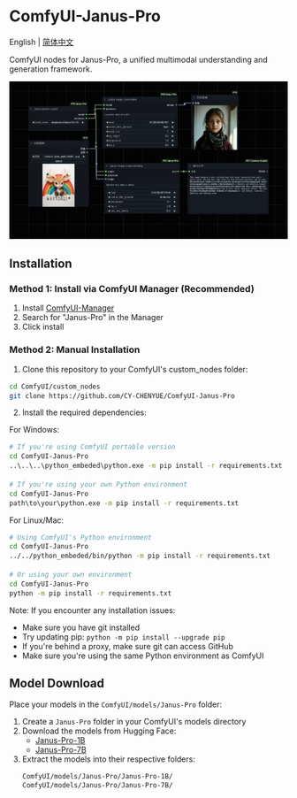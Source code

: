 # ComfyUI-Janus-Pro

English | [简体中文](README.md)

ComfyUI nodes for Janus-Pro, a unified multimodal understanding and generation framework.

![alt text](<workflow/ComfyUI Janus-Pro-workflow.png>)

## Installation

### Method 1: Install via ComfyUI Manager (Recommended)
1. Install [ComfyUI-Manager](https://github.com/ltdrdata/ComfyUI-Manager)
2. Search for "Janus-Pro" in the Manager
3. Click install

### Method 2: Manual Installation
1. Clone this repository to your ComfyUI's custom_nodes folder:
```bash
cd ComfyUI/custom_nodes
git clone https://github.com/CY-CHENYUE/ComfyUI-Janus-Pro
```

2. Install the required dependencies:

For Windows:
```bash
# If you're using ComfyUI portable version
cd ComfyUI-Janus-Pro
..\..\..\python_embeded\python.exe -m pip install -r requirements.txt

# If you're using your own Python environment
cd ComfyUI-Janus-Pro
path\to\your\python.exe -m pip install -r requirements.txt
```

For Linux/Mac:
```bash
# Using ComfyUI's Python environment
cd ComfyUI-Janus-Pro
../../python_embeded/bin/python -m pip install -r requirements.txt

# Or using your own environment
cd ComfyUI-Janus-Pro
python -m pip install -r requirements.txt
```

Note: If you encounter any installation issues:
- Make sure you have git installed
- Try updating pip: `python -m pip install --upgrade pip`
- If you're behind a proxy, make sure git can access GitHub
- Make sure you're using the same Python environment as ComfyUI


## Model Download

Place your models in the `ComfyUI/models/Janus-Pro` folder:
1. Create a `Janus-Pro` folder in your ComfyUI's models directory
2. Download the models from Hugging Face:
   - [Janus-Pro-1B](https://huggingface.co/deepseek-ai/Janus-Pro-1B)
   - [Janus-Pro-7B](https://huggingface.co/deepseek-ai/Janus-Pro-7B)
3. Extract the models into their respective folders:
   ```
   ComfyUI/models/Janus-Pro/Janus-Pro-1B/
   ComfyUI/models/Janus-Pro/Janus-Pro-7B/
   ``` 